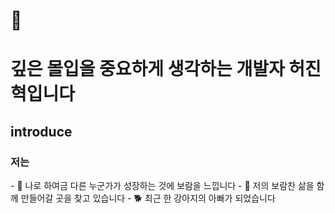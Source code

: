 <h1>👋</h1>
<h1>깊은 몰입을 중요하게 생각하는 개발자 허진혁입니다</h1>
<h2>introduce</h2>
<h3>저는</h3>
- 👀 나로 하여금 다른 누군가가 성장하는 것에 보람을 느낍니다
- 🌱 저의 보람찬 삶을 함께 만들어갈 곳을 찾고 있습니다 
- 🐕 최근 한 강아지의 아빠가 되었습니다
